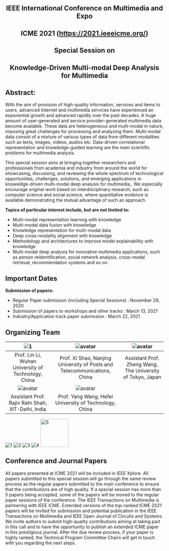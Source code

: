 ## <center> IEEE International Conference on Multimedia and Expo </center>
## <center> ICME 2021 (https://2021.ieeeicme.org/) </center>
## <center> Special Session on </center>
## <center> Knowledge-Driven Multi-modal Deep Analysis for Multimedia</center>

## Abstract:

With the aim of provision of high-quality information, services and items to users, advanced Internet and multimedia services have experienced an exponential growth and advanced rapidly over the past decades. A huge amount of user-generated and service provider-generated multimedia data become available. These data are heterogeneous and multi-modal in nature, imposing great challenges for processing and analyzing them. Multi-modal data consist of a mixture of various types of data from different modalities such as texts, images, videos, audios etc. Data-driven correlational representation and knowledge-guided learning are the main scientific problems for multimedia analysis. 

This special session aims at bringing together researchers and professionals from academia and industry from around the world for showcasing, discussing, and reviewing the whole spectrum of technological opportunities, challenges, solutions, and emerging applications in knoweldge-driven multi-modal deep analysis for multimedia,. We especially encourage original work based on interdisciplinary research, such as computer science and social science, where quantitative evidence is available demonstrating the mutual advantage of such an approach. 

**Topics of particular interest include, but are not limited to:**

* Multi-modal representation learning with knowledge
* Multi-modal data fusion with knowledge 
* Knowledge representation for multi-modal data  
* Deep cross-modality alignment with knowledge
* Methodology and architectures to improve model explainability with knowledge
* Multi-modal deep analysis for innovative multimedia applications, such as person reidentification, social network analysis, cross-modal retrieval, recommendation systems and so on.

## Important Dates

**Submission of papers:**

* Regular Paper submission (including Special Sessions) : November 29, 2020
* Submission of papers to workshops and other tracks : March 13, 2021
* Industry/Application track paper submission : March 22, 2021

## Organizing Team

| ![1](https://user-images.githubusercontent.com/30610957/96667691-1eeb0500-138c-11eb-8ac7-e84a0024129d.png) |![avatar](https://imgchr.com/i/B9gtm9) |![avatar](https://imgchr.com/i/B9gJOJ) |
| :-: | :-: | :-:
|  Prof. Lin Li, Wuhan University of Technology, China |Prof. Xi Shao, Nanjing University of Posts and Telecommunications, China |Assistant Prof. Zheng Wang, The University of Tokyo, Japan |
| ![avatar](https://imgchr.com/i/B9gGy4) |![avatar](https://imgchr.com/i/B9g8lF) |
| Assistant Prof. Rajiv Ratn Shah, IIIT-Delhi, India |Prof. Yang Wang, Hefei University of Technology, China |
![1](https://user-images.githubusercontent.com/30610957/96667691-1eeb0500-138c-11eb-8ac7-e84a0024129d.png)
![2](https://user-images.githubusercontent.com/30610957/96667719-2c07f400-138c-11eb-8a74-dfd49aa2bd30.png)
![3](https://user-images.githubusercontent.com/30610957/96667723-30cca800-138c-11eb-91b8-074de9d09e8f.png)
![4](https://user-images.githubusercontent.com/30610957/96667731-33c79880-138c-11eb-8566-0bc92d8dde25.png)
<img width="89" alt="5" src="https://user-images.githubusercontent.com/30610957/96667786-4d68e000-138c-11eb-982c-2b8fce274a72.png">


## Conference and Journal Papers
All papers presented at ICME 2021 will be included in IEEE Xplore. All papers submitted to this special session will go through the same review process as the regular papers submitted to the main conference to ensure that the contributions are of high quality. If a special session has more than 5 papers being accepted, some of the papers will be moved to the regular paper sessions of the conference.
The IEEE Transactions on Multimedia is partnering with IEEE ICME. Extended versions of the top-ranked ICME 2021 papers will be invited for submission and potential publication in the IEEE Transactions on Multimedia and IEEE Open Journal of Circuits and Systems. We invite authors to submit high-quality contributions aiming at taking part in this call and to have the opportunity to publish an extended ICME paper in this prestigious journal. After the due review process, if your paper is highly ranked, the Technical Program Committee Chairs will get in touch with you regarding the next steps.

